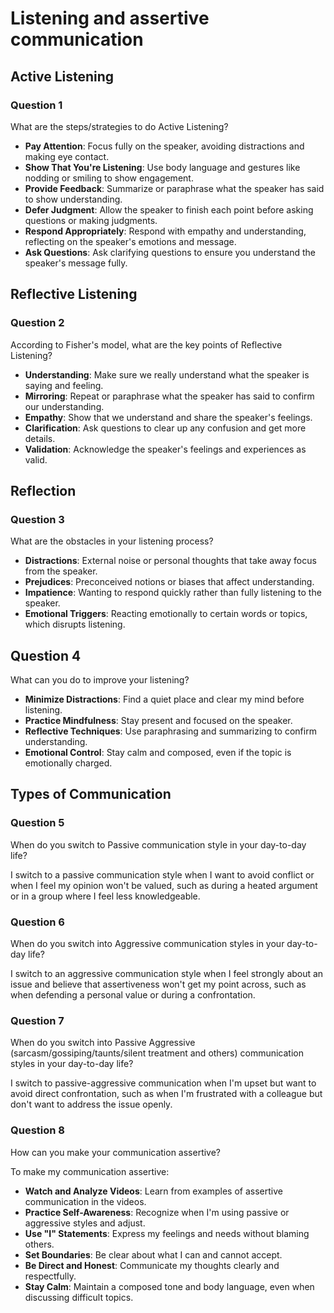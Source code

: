 # Listening and assertive communication

## Active Listening

### Question 1

What are the steps/strategies to do Active Listening? <br>

- **Pay Attention**: Focus fully on the speaker, avoiding distractions and making eye contact.
- **Show That You're Listening**: Use body language and gestures like nodding or smiling to show engagement.
- **Provide Feedback**: Summarize or paraphrase what the speaker has said to show understanding.
- **Defer Judgment**: Allow the speaker to finish each point before asking questions or making judgments.
- **Respond Appropriately**: Respond with empathy and understanding, reflecting on the speaker's emotions and message.
- **Ask Questions**: Ask clarifying questions to ensure you understand the speaker's message fully.

## Reflective Listening

### Question 2

According to Fisher's model, what are the key points of Reflective Listening? <br>

- **Understanding**: Make sure we really understand what the speaker is saying and feeling.
- **Mirroring**: Repeat or paraphrase what the speaker has said to confirm our understanding.
- **Empathy**: Show that we understand and share the speaker's feelings.
- **Clarification**: Ask questions to clear up any confusion and get more details.
- **Validation**: Acknowledge the speaker's feelings and experiences as valid.

## Reflection

### Question 3

What are the obstacles in your listening process? <br>

- **Distractions**: External noise or personal thoughts that take away focus from the speaker.
- **Prejudices**: Preconceived notions or biases that affect understanding.
- **Impatience**: Wanting to respond quickly rather than fully listening to the speaker.
- **Emotional Triggers**: Reacting emotionally to certain words or topics, which disrupts listening.

## Question 4

What can you do to improve your listening? <br>

- **Minimize Distractions**: Find a quiet place and clear my mind before listening.
- **Practice Mindfulness**: Stay present and focused on the speaker.
- **Reflective Techniques**: Use paraphrasing and summarizing to confirm understanding.
- **Emotional Control**: Stay calm and composed, even if the topic is emotionally charged.

## Types of Communication

### Question 5

When do you switch to Passive communication style in your day-to-day life? <br>

I switch to a passive communication style when I want to avoid conflict or when I feel my opinion won't be valued, such as during a heated argument or in a group where I feel less knowledgeable.

### Question 6

When do you switch into Aggressive communication styles in your day-to-day life? <br>

I switch to an aggressive communication style when I feel strongly about an issue and believe that assertiveness won't get my point across, such as when defending a personal value or during a confrontation.

### Question 7

When do you switch into Passive Aggressive (sarcasm/gossiping/taunts/silent treatment and others) communication styles in your day-to-day life? <br>

I switch to passive-aggressive communication when I'm upset but want to avoid direct confrontation, such as when I'm frustrated with a colleague but don't want to address the issue openly.

### Question 8

How can you make your communication assertive? <br>

To make my communication assertive:

- **Watch and Analyze Videos**: Learn from examples of assertive communication in the videos.
- **Practice Self-Awareness**: Recognize when I'm using passive or aggressive styles and adjust.
- **Use "I" Statements**: Express my feelings and needs without blaming others.
- **Set Boundaries**: Be clear about what I can and cannot accept.
- **Be Direct and Honest**: Communicate my thoughts clearly and respectfully.
- **Stay Calm**: Maintain a composed tone and body language, even when discussing difficult topics.
